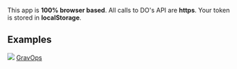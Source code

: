 This app is **100% browser based**. All calls to DO's API are **https**. Your token is stored in **localStorage**.

## Examples

[![](http://do-it.surge.sh/do-it.svg)](http://do-it.surge.sh/howardroark/gravops) [GravOps](https://github.com/howardroark/gravops) 
